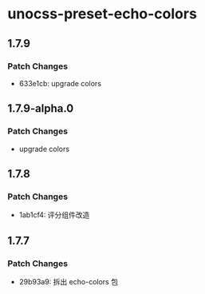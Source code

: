 # unocss-preset-echo-colors

## 1.7.9

### Patch Changes

- 633e1cb: upgrade colors

## 1.7.9-alpha.0

### Patch Changes

- upgrade colors

## 1.7.8

### Patch Changes

- 1ab1cf4: 评分组件改造

## 1.7.7

### Patch Changes

- 29b93a9: 拆出 echo-colors 包
